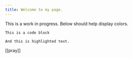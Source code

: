 ```yaml
---
title: Welcome to my page.
---
```


This is a work in progress. Below should help display colors.

```
This is a code block
```

`And this is highlighted text.`

[[pray]]